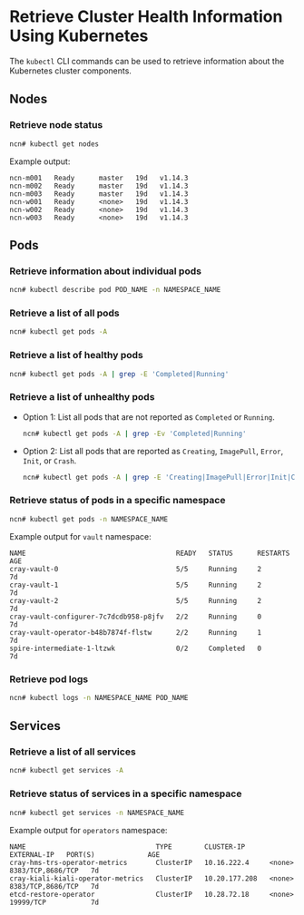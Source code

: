 # Retrieve Cluster Health Information Using Kubernetes

The `kubectl` CLI commands can be used to retrieve information about the Kubernetes cluster components.

## Nodes

### Retrieve node status

```bash
ncn# kubectl get nodes
```

Example output:

```text
ncn-m001   Ready      master   19d   v1.14.3
ncn-m002   Ready      master   19d   v1.14.3
ncn-m003   Ready      master   19d   v1.14.3
ncn-w001   Ready      <none>   19d   v1.14.3
ncn-w002   Ready      <none>   19d   v1.14.3
ncn-w003   Ready      <none>   19d   v1.14.3
```

## Pods

### Retrieve information about individual pods

```bash
ncn# kubectl describe pod POD_NAME -n NAMESPACE_NAME
```

### Retrieve a list of all pods

```bash
ncn# kubectl get pods -A
```

### Retrieve a list of healthy pods

```bash
ncn# kubectl get pods -A | grep -E 'Completed|Running'
```

### Retrieve a list of unhealthy pods

- Option 1: List all pods that are not reported as `Completed` or `Running`.

    ```bash
    ncn# kubectl get pods -A | grep -Ev 'Completed|Running'
    ```

- Option 2: List all pods that are reported as `Creating`, `ImagePull`, `Error`, `Init`, or `Crash`.

    ```bash
    ncn# kubectl get pods -A | grep -E 'Creating|ImagePull|Error|Init|Crash'
    ```

### Retrieve status of pods in a specific namespace

```bash
ncn# kubectl get pods -n NAMESPACE_NAME
```

Example output for `vault` namespace:

```text
NAME                                     READY   STATUS      RESTARTS   AGE
cray-vault-0                             5/5     Running     2          7d
cray-vault-1                             5/5     Running     2          7d
cray-vault-2                             5/5     Running     2          7d
cray-vault-configurer-7c7dcdb958-p8jfv   2/2     Running     0          7d
cray-vault-operator-b48b7874f-flstw      2/2     Running     1          7d
spire-intermediate-1-ltzwk               0/2     Completed   0          7d
```

### Retrieve pod logs

```bash
ncn# kubectl logs -n NAMESPACE_NAME POD_NAME
```

## Services

### Retrieve a list of all services

```bash
ncn# kubectl get services -A
```

### Retrieve status of services in a specific namespace

```bash
ncn# kubectl get services -n NAMESPACE_NAME
```

Example output for `operators` namespace:

```text
NAME                                TYPE        CLUSTER-IP      EXTERNAL-IP   PORT(S)             AGE
cray-hms-trs-operator-metrics       ClusterIP   10.16.222.4     <none>        8383/TCP,8686/TCP   7d
cray-kiali-kiali-operator-metrics   ClusterIP   10.20.177.208   <none>        8383/TCP,8686/TCP   7d
etcd-restore-operator               ClusterIP   10.28.72.18     <none>        19999/TCP           7d
```
